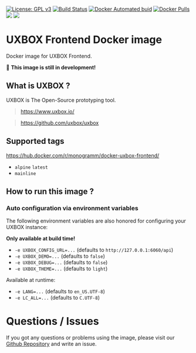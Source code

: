 
[uri_license]: http://www.gnu.org/licenses/gpl.html
[uri_license_image]: https://img.shields.io/badge/License-GPL%20v3-blue.svg

[![License: GPL v3][uri_license_image]][uri_license]
[![Build Status](https://travis-ci.org/Monogramm/docker-uxbox-frontend.svg)](https://travis-ci.org/Monogramm/docker-uxbox-frontend)
[![Docker Automated buid](https://img.shields.io/docker/cloud/build/monogramm/docker-uxbox-frontend.svg)](https://hub.docker.com/r/monogramm/docker-uxbox-frontend/)
[![Docker Pulls](https://img.shields.io/docker/pulls/monogramm/docker-uxbox-frontend.svg)](https://hub.docker.com/r/monogramm/docker-uxbox-frontend/)
[![](https://images.microbadger.com/badges/version/monogramm/docker-uxbox-frontend.svg)](https://microbadger.com/images/monogramm/docker-uxbox-frontend)
[![](https://images.microbadger.com/badges/image/monogramm/docker-uxbox-frontend.svg)](https://microbadger.com/images/monogramm/docker-uxbox-frontend)

# UXBOX Frontend Docker image

Docker image for UXBOX Frontend.

:construction: **This image is still in development!**

## What is UXBOX ?

UXBOX is The Open-Source prototyping tool.

> https://www.uxbox.io/

> https://github.com/uxbox/uxbox

## Supported tags

https://hub.docker.com/r/monogramm/docker-uxbox-frontend/

* `alpine` `latest`
* `mainline`

## How to run this image ?

### Auto configuration via environment variables

The following environment variables are also honored for configuring your UXBOX instance:

**Only available at build time!**
-	`-e UXBOX_CONFIG_URL=...` (defaults to `http://127.0.0.1:6060/api`)
-	`-e UXBOX_DEMO=...` (defaults to `false`)
-	`-e UXBOX_DEBUG=...` (defaults to `false`)
-	`-e UXBOX_THEME=...` (defaults to `light`)

Available at runtime:
-	`-e LANG=...` (defaults to `en_US.UTF-8`)
-	`-e LC_ALL=...` (defaults to `C.UTF-8`)

# Questions / Issues
If you got any questions or problems using the image, please visit our [Github Repository](https://github.com/Monogramm/docker-uxbox-frontend) and write an issue.
